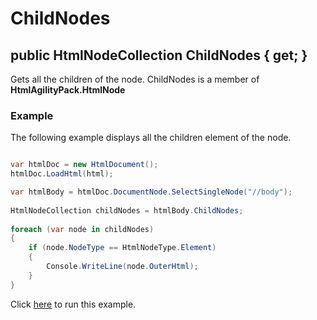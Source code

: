 # ChildNodes

## public HtmlNodeCollection ChildNodes { get; }

Gets all the children of the node. ChildNodes is a member of **HtmlAgilityPack.HtmlNode**

### Example

The following example displays all the children element of the node.

```csharp

var htmlDoc = new HtmlDocument();
htmlDoc.LoadHtml(html);

var htmlBody = htmlDoc.DocumentNode.SelectSingleNode("//body");
		
HtmlNodeCollection childNodes = htmlBody.ChildNodes;
		
foreach (var node in childNodes)
{
    if (node.NodeType == HtmlNodeType.Element)
    {
        Console.WriteLine(node.OuterHtml);
    }
}	

```

Click [here](https://dotnetfiddle.net/9drY3o) to run this example.
